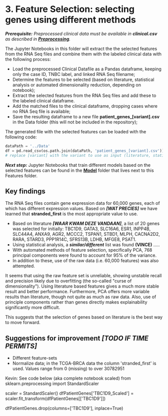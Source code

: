# 3. Feature Selection: selecting genes using different methods

***Prerequisite:** Preprocessed clinical data must be available in **clinical.csv** as described in **[Preprocessing](../Preprocessing)**.*

The Jupyter Notebooks in this folder will extract the the selected features from the RNA Seq files and combine them with the labeled clinical data with the following process:

- Load the preprocessed Clinical Datafile as a Pandas dataframe, keeping only the case ID, TNBC label, and linked RNA Seq filename;
- Determine the features to be selected (based on literature, statistical analysis or automated dimensionality reduction, depending on notebook);
- Extract the selected features from the RNA Seq files and add these to the labeled clinical dataframe.
- Add the matched files to the clinical dataframe, dropping cases where no RNA Seq file is available;
- Save the resulting dataframe to a new file **patient_genes_[variant].csv** in the Data folder (this will not be included in the repository);

The generated file with the selected features can be loaded with the following code:

```py
dataPath = '../Data'
df = pd.read_csv(os.path.join(dataPath, 'patient_genes_[variant].csv'))
# replace [variant] with the variant to use as input (literature, statistical, automated)
```

***Next step:*** Jupyter Notebooks that train different models based on the selected features can be found in the **[Model](../Model)** folder that lives next to this Features folder.


## Key findings

The RNA Seq files contain gene expression data for 60,000 genes, each of which has different expression values. Based on ***[WAT PRECIES]*** we have learned that **stranded_first** is the most appropriate value to use.

- Based on literature ***[WAAR KWAM DEZE VANDAAN]***, a list of 20 genes was selected for initially: TBC1D9, GATA3, SLC16A6, ESR1, INPP4B, SLC44A4, ANXA9, AGR2, MCCC2, TSPAN1, STBD1, MLPH, CACNA2D2, RARA, STARD3, PPP1R14C, SFRS13B, LDHB, MFGE8, PSAT1.
- Using statistical analysis, a ***similar/different*** list was found **(VINCE)** .....
- With automated methods of feature selection, specifically PCA, 768 principal components were found to account for 95% of the variance.
- In addition to these, use of the raw data (i.e. 60,000 features) was also attempted.

It seems that using the raw feature set is unreliable, showing unstable recall and precision likely due to overfitting (the so-called "curse of dimensionality"). Using literature based features gives a much more stable result and better performance. Furthermore, PCA offers more variable results than literature, though not quite as much as raw data. Also, use of principle components rather than genes directly makes explainability significantly more difficult.

This suggests that the selection of genes based on literature is the best way to move forward.

## Suggestions for improvement ***[TODO IF TIME PERMITS]***
- Different feature-sets
- Normalize data; in the TCGA-BRCA data the column 'stranded_first' is used. Values range from 0 (missing) to over 30782951

Kevin:
See code below (aka complete notebook scaled)
from sklearn.preprocessing import StandardScaler

scaler = StandardScaler()
dfPatientGenes['TBC1D9_Scaled'] = scaler.fit_transform(dfPatientGenes[['TBC1D9']])
<other genes>

dfPatientGenes.drop(columns=['TBC1D9'], inplace=True)
<other genes>